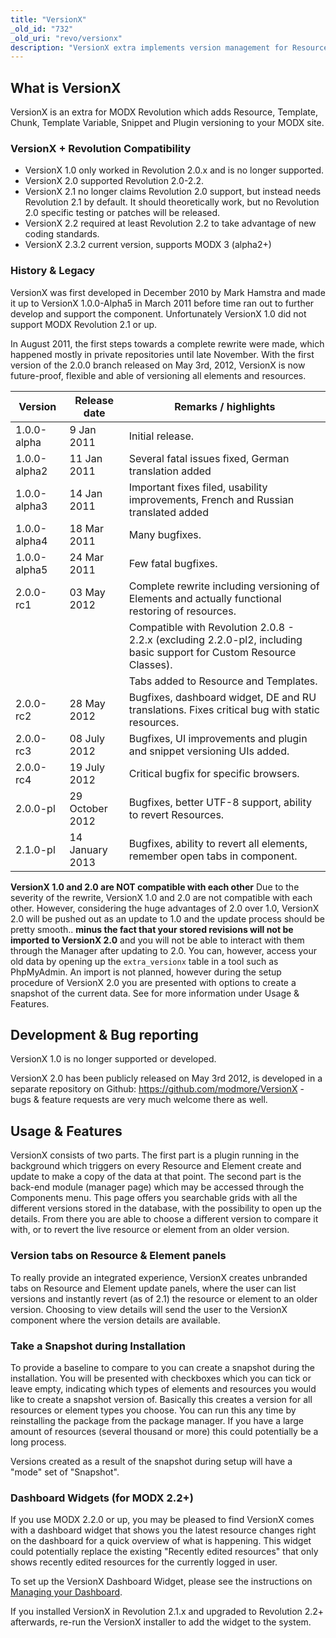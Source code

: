 ```yaml
---
title: "VersionX"
_old_id: "732"
_old_uri: "revo/versionx"
description: "VersionX extra implements version management for Resources, Templates, Chunks, Template Variables, as well as Snippets and Plugins"
---
```


## What is VersionX

VersionX is an extra for MODX Revolution which adds Resource, Template, Chunk, Template Variable, Snippet and Plugin versioning to your MODX site.

### VersionX + Revolution Compatibility

- VersionX 1.0 only worked in Revolution 2.0.x and is no longer supported.
- VersionX 2.0 supported Revolution 2.0-2.2.
- VersionX 2.1 no longer claims Revolution 2.0 support, but instead needs Revolution 2.1 by default. It should theoretically work, but no Revolution 2.0 specific testing or patches will be released.
- VersionX 2.2 required at least Revolution 2.2 to take advantage of new coding standards.
- VersionX 2.3.2 current version, supports MODX 3 (alpha2+)

### History & Legacy

VersionX was first developed in December 2010 by Mark Hamstra and made it up to VersionX 1.0.0-Alpha5 in March 2011 before time ran out to further develop and support the component. Unfortunately VersionX 1.0 did not support MODX Revolution 2.1 or up.

In August 2011, the first steps towards a complete rewrite were made, which happened mostly in private repositories until late November. With the first version of the 2.0.0 branch released on May 3rd, 2012, VersionX is now future-proof, flexible and able of versioning all elements and resources.

| Version      | Release date    | Remarks / highlights                                                                                                 |
| ------------ | --------------- | -------------------------------------------------------------------------------------------------------------------- |
| 1.0.0-alpha  | 9 Jan 2011      | Initial release.                                                                                                     |
| 1.0.0-alpha2 | 11 Jan 2011     | Several fatal issues fixed, German translation added                                                                 |
| 1.0.0-alpha3 | 14 Jan 2011     | Important fixes filed, usability improvements, French and Russian translated added                                   |
| 1.0.0-alpha4 | 18 Mar 2011     | Many bugfixes.                                                                                                       |
| 1.0.0-alpha5 | 24 Mar 2011     | Few fatal bugfixes.                                                                                                  |
| 2.0.0-rc1    | 03 May 2012     | Complete rewrite including versioning of Elements and actually functional restoring of resources.                    |
|              |                 | Compatible with Revolution 2.0.8 - 2.2.x (excluding 2.2.0-pl2, including basic support for Custom Resource Classes). |
|              |                 | Tabs added to Resource and Templates.                                                                                |
| 2.0.0-rc2    | 28 May 2012     | Bugfixes, dashboard widget, DE and RU translations. Fixes critical bug with static resources.                        |
| 2.0.0-rc3    | 08 July 2012    | Bugfixes, UI improvements and plugin and snippet versioning UIs added.                                               |
| 2.0.0-rc4    | 19 July 2012    | Critical bugfix for specific browsers.                                                                               |
| 2.0.0-pl     | 29 October 2012 | Bugfixes, better UTF-8 support, ability to revert Resources.                                                         |
| 2.1.0-pl     | 14 January 2013 | Bugfixes, ability to revert all elements, remember open tabs in component.                                           |

**VersionX 1.0 and 2.0 are NOT compatible with each other**
Due to the severity of the rewrite, VersionX 1.0 and 2.0 are not compatible with each other. However, considering the huge advantages of 2.0 over 1.0, VersionX 2.0 will be pushed out as an update to 1.0 and the update process should be pretty smooth.. **minus the fact that your stored revisions will not be imported to VersionX 2.0** and you will not be able to interact with them through the Manager after updating to 2.0. You can, however, access your old data by opening up the `extra_versionx` table in a tool such as PhpMyAdmin. An import is not planned, however during the setup procedure of VersionX 2.0 you are presented with options to create a snapshot of the current data. See for more information under Usage & Features.

## Development & Bug reporting

VersionX 1.0 is no longer supported or developed.

VersionX 2.0 has been publicly released on May 3rd 2012, is developed in a separate repository on Github: <https://github.com/modmore/VersionX> - bugs & feature requests are very much welcome there as well.

## Usage & Features

VersionX consists of two parts. The first part is a plugin running in the background which triggers on every Resource and Element create and update to make a copy of the data at that point. The second part is the back-end module (manager page) which may be accessed through the Components menu. This page offers you searchable grids with all the different versions stored in the database, with the possibility to open up the details. From there you are able to choose a different version to compare it with, or to revert the live resource or element from an older version.

### Version tabs on Resource & Element panels

To really provide an integrated experience, VersionX creates unbranded tabs on Resource and Element update panels, where the user can list versions and instantly revert (as of 2.1) the resource or element to an older version. Choosing to view details will send the user to the VersionX component where the version details are available.

### Take a Snapshot during Installation

To provide a baseline to compare to you can create a snapshot during the installation. You will be presented with checkboxes which you can tick or leave empty, indicating which types of elements and resources you would like to create a snapshot version of. Basically this creates a version for all resources or element types you choose. You can run this any time by reinstalling the package from the package manager. If you have a large amount of resources (several thousand or more) this could potentially be a long process.

Versions created as a result of the snapshot during setup will have a "mode" set of "Snapshot".

### Dashboard Widgets (for MODX 2.2+)

If you use MODX 2.2.0 or up, you may be pleased to find VersionX comes with a dashboard widget that shows you the latest resource changes right on the dashboard for a quick overview of what is happening. This widget could potentially replace the existing "Recently edited resources" that only shows recently edited resources for the currently logged in user.

To set up the VersionX Dashboard Widget, please see the instructions on [Managing your Dashboard](administering-your-site/dashboards/managing-your-dashboard "Managing Your Dashboard").

If you installed VersionX in Revolution 2.1.x and upgraded to Revolution 2.2+ afterwards, re-run the VersionX installer to add the widget to the system.
